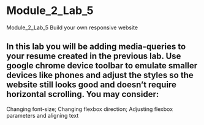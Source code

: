# Module_2_Lab_5
Module_2_Lab_5  Build your own responsive website
## In this lab you will be adding media-queries to your resume created in the previous lab. Use google chrome device toolbar to emulate smaller devices like phones and adjust the styles so the website still looks good and doesn’t require horizontal scrolling. You may consider:
Changing font-size;
Changing flexbox direction;
Adjusting flexbox parameters and aligning text
